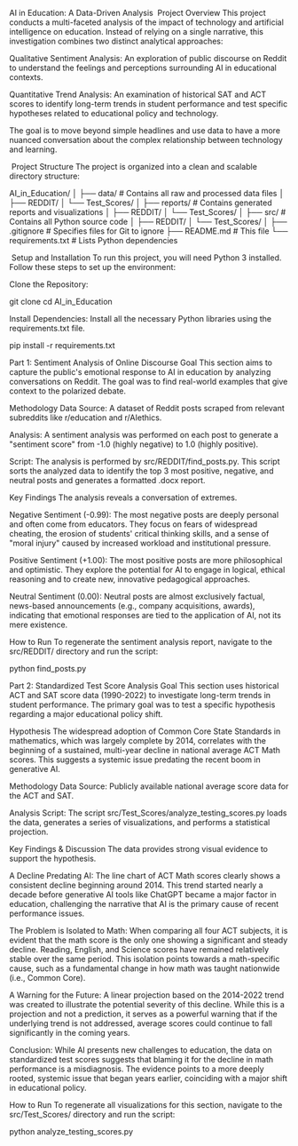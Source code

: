 AI in Education: A Data-Driven Analysis
 Project Overview
This project conducts a multi-faceted analysis of the impact of technology and artificial intelligence on education. Instead of relying on a single narrative, this investigation combines two distinct analytical approaches:

Qualitative Sentiment Analysis: An exploration of public discourse on Reddit to understand the feelings and perceptions surrounding AI in educational contexts.

Quantitative Trend Analysis: An examination of historical SAT and ACT scores to identify long-term trends in student performance and test specific hypotheses related to educational policy and technology.

The goal is to move beyond simple headlines and use data to have a more nuanced conversation about the complex relationship between technology and learning.

 Project Structure
The project is organized into a clean and scalable directory structure:

AI_in_Education/
│
├── data/                 # Contains all raw and processed data files
│   ├── REDDIT/
│   └── Test_Scores/
│
├── reports/              # Contains generated reports and visualizations
│   ├── REDDIT/
│   └── Test_Scores/
│
├── src/                  # Contains all Python source code
│   ├── REDDIT/
│   └── Test_Scores/
│
├── .gitignore            # Specifies files for Git to ignore
├── README.md             # This file
└── requirements.txt      # Lists Python dependencies

 Setup and Installation
To run this project, you will need Python 3 installed. Follow these steps to set up the environment:

Clone the Repository:

git clone <your-repository-url>
cd AI_in_Education

Install Dependencies:
Install all the necessary Python libraries using the requirements.txt file.

pip install -r requirements.txt

Part 1: Sentiment Analysis of Online Discourse
Goal
This section aims to capture the public's emotional response to AI in education by analyzing conversations on Reddit. The goal was to find real-world examples that give context to the polarized debate.

Methodology
Data Source: A dataset of Reddit posts scraped from relevant subreddits like r/education and r/AIethics.

Analysis: A sentiment analysis was performed on each post to generate a "sentiment score" from -1.0 (highly negative) to 1.0 (highly positive).

Script: The analysis is performed by src/REDDIT/find_posts.py. This script sorts the analyzed data to identify the top 3 most positive, negative, and neutral posts and generates a formatted .docx report.

Key Findings
The analysis reveals a conversation of extremes.

Negative Sentiment (-0.99): The most negative posts are deeply personal and often come from educators. They focus on fears of widespread cheating, the erosion of students' critical thinking skills, and a sense of "moral injury" caused by increased workload and institutional pressure.

Positive Sentiment (+1.00): The most positive posts are more philosophical and optimistic. They explore the potential for AI to engage in logical, ethical reasoning and to create new, innovative pedagogical approaches.

Neutral Sentiment (0.00): Neutral posts are almost exclusively factual, news-based announcements (e.g., company acquisitions, awards), indicating that emotional responses are tied to the application of AI, not its mere existence.

How to Run
To regenerate the sentiment analysis report, navigate to the src/REDDIT/ directory and run the script:

python find_posts.py

Part 2: Standardized Test Score Analysis
Goal
This section uses historical ACT and SAT score data (1990-2022) to investigate long-term trends in student performance. The primary goal was to test a specific hypothesis regarding a major educational policy shift.

Hypothesis
The widespread adoption of Common Core State Standards in mathematics, which was largely complete by 2014, correlates with the beginning of a sustained, multi-year decline in national average ACT Math scores. This suggests a systemic issue predating the recent boom in generative AI.

Methodology
Data Source: Publicly available national average score data for the ACT and SAT.

Analysis Script: The script src/Test_Scores/analyze_testing_scores.py loads the data, generates a series of visualizations, and performs a statistical projection.

Key Findings & Discussion
The data provides strong visual evidence to support the hypothesis.

A Decline Predating AI: The line chart of ACT Math scores clearly shows a consistent decline beginning around 2014. This trend started nearly a decade before generative AI tools like ChatGPT became a major factor in education, challenging the narrative that AI is the primary cause of recent performance issues.

The Problem is Isolated to Math: When comparing all four ACT subjects, it is evident that the math score is the only one showing a significant and steady decline. Reading, English, and Science scores have remained relatively stable over the same period. This isolation points towards a math-specific cause, such as a fundamental change in how math was taught nationwide (i.e., Common Core).

A Warning for the Future: A linear projection based on the 2014-2022 trend was created to illustrate the potential severity of this decline. While this is a projection and not a prediction, it serves as a powerful warning that if the underlying trend is not addressed, average scores could continue to fall significantly in the coming years.

Conclusion: While AI presents new challenges to education, the data on standardized test scores suggests that blaming it for the decline in math performance is a misdiagnosis. The evidence points to a more deeply rooted, systemic issue that began years earlier, coinciding with a major shift in educational policy.

How to Run
To regenerate all visualizations for this section, navigate to the src/Test_Scores/ directory and run the script:

python analyze_testing_scores.py
